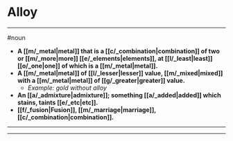 # Alloy
---
#noun
- **A [[m/_metal|metal]] that is a [[c/_combination|combination]] of two or [[m/_more|more]] [[e/_elements|elements]], at [[l/_least|least]] [[o/_one|one]] of which is a [[m/_metal|metal]].**
- **A [[m/_metal|metal]] of [[l/_lesser|lesser]] value, [[m/_mixed|mixed]] with a [[m/_metal|metal]] of [[g/_greater|greater]] value.**
	- _Example: gold without alloy_
- **An [[a/_admixture|admixture]]; something [[a/_added|added]] which stains, taints [[e/_etc|etc]].**
- **[[f/_fusion|Fusion]], [[m/_marriage|marriage]], [[c/_combination|combination]].**
---
---
